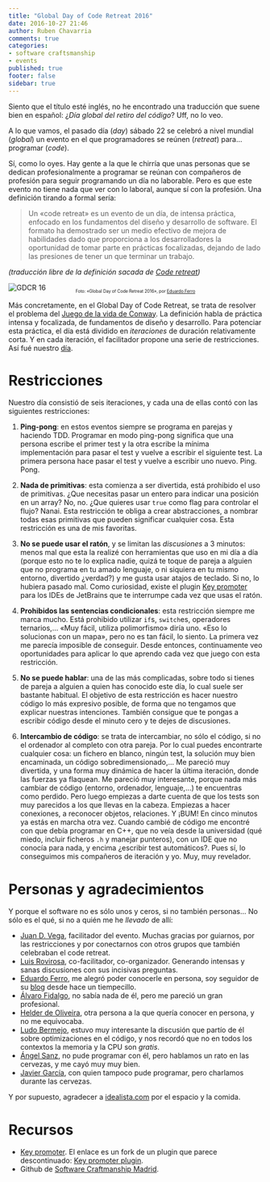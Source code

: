 ```yaml
---
title: "Global Day of Code Retreat 2016"
date: 2016-10-27 21:46
author: Ruben Chavarria
comments: true
categories: 
- software craftsmanship
- events
published: true
footer: false
sidebar: true
---
```


Siento que el título esté inglés, no he encontrado una traducción que suene bien
en español: ¿*Día global del retiro del código*? Uff, no lo veo.

A lo que vamos, el pasado día (*day*) sábado 22 se celebró a nivel mundial (*global*)
un evento en el que programadores se reúnen (*retreat*) para... programar (*code*).

Sí, como lo oyes. Hay gente a la que le chirría que unas personas que se dedican
profesionalmente a programar se reúnan con compañeros de profesión para seguir
programando un día no laborable. Pero es que este evento no tiene nada que ver con
lo laboral, aunque sí con la profesión. Una definición tirando a formal sería:

> Un «code retreat» es un evento de un día, de intensa práctica, enfocado en los
> fundamentos del diseño y desarrollo de software. El formato ha demostrado ser
> un medio efectivo de mejora de habilidades dado que proporciona a los
> desarrolladores la oportunidad de tomar parte en prácticas focalizadas,
> dejando de lado las presiones de tener un que terminar un trabajo.

*(traducción libre de la definición sacada de [Code retreat])*

![GDCR 16](/images/2016/gdcr16.jpg)

<div style="text-align: center; margin: -20px 0 0 0">
  <span style="font-size: 60%">
  Foto: «Global Day of Code Retreat 2016», por <a href="https://twitter.com/eferro">Eduardo Ferro</a>
  </span>
</div>

<!-- more -->

Más concretamente, en el Global Day of Code Retreat, se trata de resolver el
problema del [Juego de la vida de Conway]. La definición habla de práctica
intensa y focalizada, de fundamentos de diseño y desarrollo. Para potenciar
esta práctica, el día está dividido en *iteraciones* de duración relativamente
corta. Y en cada iteración, el facilitador propone una serie de restricciones.
Así fué nuestro [día].

# Restricciones

Nuestro día consistió de seis iteraciones, y cada una de ellas contó con las
siguientes restricciones:

1. **Ping-pong**: en estos eventos siempre se programa en parejas y haciendo TDD.
   Programar en modo ping-pong significa que una persona escribe el primer test
y la otra escribe la mínima implementación para pasar el test y vuelve a
escribir el siguiente test. La primera persona hace pasar el test y vuelve a
escribir uno nuevo. Ping. Pong.

2. **Nada de primitivas**: esta comienza a ser divertida, está prohibido el uso de
   primitivas. ¿Que necesitas pasar un entero para indicar una posición en un
array? No, no. ¿Que quieres usar `true` como flag para controlar el flujo?
Nanai. Esta restricción te obliga a crear abstracciones, a nombrar todas esas
primitivas que pueden significar cualquier cosa. Esta restricción es una de mis
favoritas.

3. **No se puede usar el ratón**, y se limitan las *discusiones* a 3 minutos: menos
   mal que esta la realizé con herramientas que uso en mi día a día (porque
esto no te lo explica nadie, quizá te toque de pareja a alguien que no programa
en tu amado lenguaje, o ni siquiera en tu mismo entorno, divertido ¿verdad?) y
me gusta usar atajos de teclado. Si no, lo hubiera pasado mal. Como curiosidad,
existe el plugin [Key promoter] para los IDEs de JetBrains que te interrumpe
cada vez que usas el ratón.

4. **Prohibidos las sentencias condicionales**: esta restricción siempre me marca
   mucho. Está prohibido utilizar `if`s, `switch`es, operadores ternarios,...
«Muy fácil, utiliza polimorfismo» diría uno. «Eso lo solucionas con un mapa»,
pero no es tan fácil, lo siento. La primera vez me parecía imposible de
conseguir. Desde entonces, continuamente veo oportunidades para aplicar lo que
aprendo cada vez que juego con esta restricción.

5. **No se puede hablar**: una de las más complicadas, sobre todo si tienes de
   pareja a alguien a quien has conocido este día, lo cual suele ser bastante
habitual. El objetivo de esta restricción es hacer nuestro código lo más
expresivo posible, de forma que no tengamos que explicar nuestras intenciones.
También consigue que te pongas a escribir código desde el minuto cero y te
dejes de discusiones.

6. **Intercambio de código**: se trata de intercambiar, no sólo el código, si no el
   ordenador al completo con otra pareja. Por lo cual puedes encontrarte
cualquier cosa: un fichero en blanco, ningún test, la solución muy bien
encaminada, un código sobredimensionado,... Me pareció muy divertida, y una
forma muy dinámica de hacer la última iteración, donde las fuerzas ya flaquean.
Me pareció muy interesante, porque nada más cambiar de código (entorno,
ordenador, lenguaje,...) te encuentras como perdido. Pero luego empiezas a
darte cuenta de que los tests son muy parecidos a los que llevas en la cabeza.
Empiezas a hacer conexiones, a reconocer objetos, relaciones. Y ¡BUM! En cinco
minutos ya estás en marcha otra vez. Cuando cambié de código me encontré con
que debía programar en C++, que no veía desde la universidad (qué miedo,
incluir ficheros `.h` y manejar punteros), con un IDE que no conocía para nada,
y encima ¿escribir test automáticos?. Pues sí, lo conseguimos mis compañeros de
iteración y yo. Muy, muy revelador.

# Personas y agradecimientos

Y porque el software no es sólo unos y ceros, si no también personas... No sólo
es el qué, si no a quién me he *llevado* de allí:

- [Juan D. Vega], facilitador del evento. Muchas gracias por guiarnos, por las
  restricciones y por conectarnos con otros grupos que también celebraban el
code retreat.
- [Luis Rovirosa], co-facilitador, co-organizador. Generando intensas y sanas
  discusiones con sus incisivas preguntas.
- [Eduardo Ferro], me alegró poder conocerle en persona, soy seguidor de su
  [blog] desde hace un tiempecillo.
- [Álvaro Fidalgo], no sabía nada de él, pero me pareció un gran profesional.
- [Helder de Oliveira], otra persona a la que quería conocer en persona, y no
  me equivocaba.
- [Ludo Bermejo], estuvo muy interesante la discusión que partío de él sobre
  optimizaciones en el código, y nos recordó que no en todos los contextos la
memoria y la CPU son *gratis*.
- [Ángel Sanz], no pude programar con él, pero hablamos un rato en las
  cervezas, y me cayó muy muy bien.
- [Javier García], con quien tampoco pude programar, pero charlamos durante las
  cervezas.

Y por supuesto, agradecer a [idealista.com] por el espacio y la comida.

# Recursos

- [Key promoter]. El enlace es un fork de un plugin que parece descontinuado:
  [Key promoter plugin].
- Github de [Software Craftmanship Madrid].

[Code retreat]: http://coderetreat.org/about
[Juego de la vida de Conway]: https://es.wikipedia.org/wiki/Juego_de_la_vida
[día]: https://github.com/SoftwareCraftsmanshipMadrid/global-day-of-coderetreat-2016/blob/master/presentation/theday.md
[Key promoter]: https://github.com/athiele/key-promoter-fork
[Key promoter plugin]: https://plugins.jetbrains.com/plugin/4455
[Software Craftmanship Madrid]: https://github.com/SoftwareCraftsmanshipMadrid/global-day-of-coderetreat-2016
[Juan D. Vega]: https://twitter.com/juandvegarguez
[Luis Rovirosa]: https://twitter.com/luisrovirosa
[Eduardo Ferro]: https://twitter.com/eferro
[blog]: http://www.eferro.net/
[Álvaro Fidalgo]: https://twitter.com/dmj200
[Helder de Oliveira]: https://twitter.com/helderdoliveira
[Ludo Bermejo]: https://twitter.com/ludobermejo
[Ángel Sanz]: https://twitter.com/gelsanz
[Javier García]: https://es.linkedin.com/in/garciajavier
[idealista.com]: http://idealista.com

